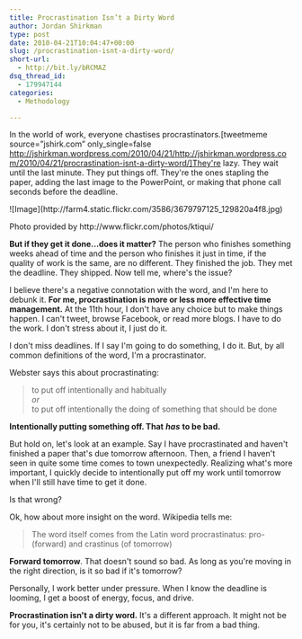 ```yaml
---
title: Procrastination Isn’t a Dirty Word
author: Jordan Shirkman
type: post
date: 2010-04-21T10:04:47+00:00
slug: /procrastination-isnt-a-dirty-word/
short-url:
  - http://bit.ly/bRCMAZ
dsq_thread_id:
  - 179947144
categories:
  - Methodology

---
```

In the world of work, everyone chastises procrastinators.[tweetmeme source=”jshirk.com” only_single=false http://jshirkman.wordpress.com/2010/04/21/http://jshirkman.wordpress.com/2010/04/21/procrastination-isnt-a-dirty-word/]They're lazy. They wait until the last minute. They put things off. They're the ones stapling the paper, adding the last image to the PowerPoint, or making that phone call seconds before the deadline.

<div style="width: 510px" class="wp-caption aligncenter">
  ![Image](http://farm4.static.flickr.com/3586/3679797125_129820a4f8.jpg)
  
  <p class="wp-caption-text">
    Photo provided by http://www.flickr.com/photos/ktiqui/
  </p>
</div>

**But if they get it done…does it matter?** The person who finishes something weeks ahead of time and the person who finishes it just in time, if the quality of work is the same, are no different. They finished the job. They met the deadline. They shipped. Now tell me, where's the issue?

I believe there's a negative connotation with the word, and I'm here to debunk it. **For me, procrastination is more or less more effective time management.** At the 11th hour, I don't have any choice but to make things happen. I can't tweet, browse Facebook, or read more blogs. I have to do the work. I don't stress about it, I just do it.

I don't miss deadlines. If I say I'm going to do something, I do it. But, by all common definitions of the word, I'm a procrastinator.

Webster says this about procrastinating:

> to put off intentionally and habitually  
> _or_  
> to put off intentionally the doing of something that should be done

**Intentionally putting something off. That** _**has**_ **to be bad.**

But hold on, let's look at an example. Say I have procrastinated and haven't finished a paper that's due tomorrow afternoon. Then, a friend I haven't seen in quite some time comes to town unexpectedly. Realizing what's more important, I quickly decide to intentionally put off my work until tomorrow when I'll still have time to get it done.

Is that wrong?

Ok, how about more insight on the word. Wikipedia tells me:

> The word itself comes from the Latin word procrastinatus: pro- (forward) and crastinus (of tomorrow)

**Forward tomorrow**. That doesn't sound so bad. As long as you're moving in the right direction, is it so bad if it's tomorrow?

Personally, I work better under pressure. When I know the deadline is looming, I get a boost of energy, focus, and drive.

**Procrastination isn't a dirty word.** It's a different approach. It might not be for you, it's certainly not to be abused, but it is far from a bad thing.
